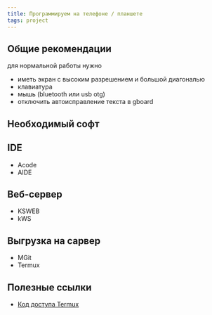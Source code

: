 ```yaml
---
title: Программируем на телефоне / планшете
tags: project
---
```


## Общие рекомендации
для нормальной работы нужно
- иметь экран с высоким разрешением и большой диагональю
- клавиатура
- мышь (bluetooth или usb otg)
- отключить автоисправление текста в gboard


## Необходимый софт
## IDE
- Acode
- AIDE


## Веб-сервер
- KSWEB
- kWS

## Выгрузка на сарвер
- MGit
- Termux



## Полезные ссылки
- [Код доступа Termux](https://habr.com/ru/post/652633/)
